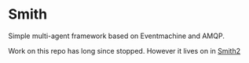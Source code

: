 Smith
=====

Simple multi-agent framework based on Eventmachine and AMQP.

Work on this repo has long since stopped. However it lives on in [Smith2](https://github.com/filterfish/smith2)
